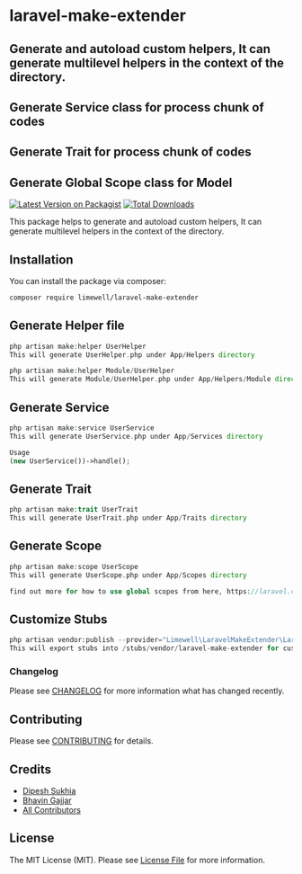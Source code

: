 # laravel-make-extender

## Generate and autoload custom helpers, It can generate multilevel helpers in the context of the directory.

## Generate Service class for process chunk of codes

## Generate Trait for process chunk of codes

## Generate Global Scope class for Model

[![Latest Version on Packagist](https://img.shields.io/packagist/v/limewell/laravel-make-extender.svg?style=flat-square)](https://packagist.org/packages/limewell/laravel-make-extender)
[![Total Downloads](https://img.shields.io/packagist/dt/limewell/laravel-make-extender.svg?style=flat-square)](https://packagist.org/packages/limewell/laravel-make-extender)

This package helps to generate and autoload custom helpers, It can generate multilevel helpers in the context of the
directory.

## Installation

You can install the package via composer:

```bash
composer require limewell/laravel-make-extender
```

## Generate Helper file

```php
php artisan make:helper UserHelper
This will generate UserHelper.php under App/Helpers directory

php artisan make:helper Module/UserHelper
This will generate Module/UserHelper.php under App/Helpers/Module directory
```

## Generate Service

```php
php artisan make:service UserService
This will generate UserService.php under App/Services directory

Usage
(new UserService())->handle();
```

## Generate Trait

```php
php artisan make:trait UserTrait
This will generate UserTrait.php under App/Traits directory
```

## Generate Scope

```php
php artisan make:scope UserScope
This will generate UserScope.php under App/Scopes directory

find out more for how to use global scopes from here, https://laravel.com/docs/8.x/eloquent#global-scopes
```

## Customize Stubs

```php
php artisan vendor:publish --provider="Limewell\LaravelMakeExtender\LaravelMakeExtenderServiceProvider" --tag="stubs"
This will export stubs into /stubs/vendor/laravel-make-extender for customization
```

### Changelog

Please see [CHANGELOG](CHANGELOG.md) for more information what has changed recently.

## Contributing

Please see [CONTRIBUTING](CONTRIBUTING.md) for details.

## Credits

- [Dipesh Sukhia](https://github.com/dipeshsukhia)
- [Bhavin Gajjar](https://github.com/bhavingajjar)
- [All Contributors](../../contributors)

## License

The MIT License (MIT). Please see [License File](LICENSE.md) for more information.
